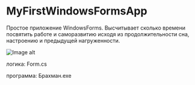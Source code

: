 # MyFirstWindowsFormsApp
Простое приложение WindowsForms. Высчитывает сколько времени посвятить работе и саморазвитию исходя из продолжительности сна, настроению и предыдущей нагруженности.

![Image alt](https://github.com/yuryf1/MyFirstWindowsFormApp/raw/master/image.png)

логика: Form.cs


программа: Брахман.exe

